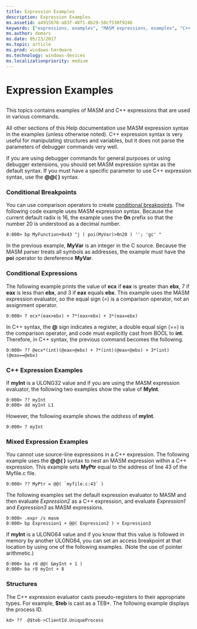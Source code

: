 ```yaml
---
title: Expression Examples
description: Expression Examples
ms.assetid: a4915678-a83f-48f1-8b29-50cf530f9246
keywords: ["expressions, examples", "MASM expressions, examples", "C++ expressions, examples"]
ms.author: domars
ms.date: 05/23/2017
ms.topic: article
ms.prod: windows-hardware
ms.technology: windows-devices
ms.localizationpriority: medium
---
```


# Expression Examples


## <span id="ddk_expression_examples_dbg"></span><span id="DDK_EXPRESSION_EXAMPLES_DBG"></span>


This topics contains examples of MASM and C++ expressions that are used in various commands.

All other sections of this Help documentation use MASM expression syntax in the examples (unless otherwise noted). C++ expression syntax is very useful for manipulating structures and variables, but it does not parse the parameters of debugger commands very well.

If you are using debugger commands for general purposes or using debugger extensions, you should set MASM expression syntax as the default syntax. If you must have a specific parameter to use C++ expression syntax, use the **@@( )** syntax.

### <span id="conditional_breakpoints"></span><span id="CONDITIONAL_BREAKPOINTS"></span>Conditional Breakpoints

You can use comparison operators to create [conditional breakpoints](setting-a-conditional-breakpoint.md). The following code example uses MASM expression syntax. Because the current default radix is 16, the example uses the **0n** prefix so that the number 20 is understood as a decimal number.

```
0:000> bp MyFunction+0x43 "j ( poi(MyVar)>0n20 ) ''; 'gc' " 
```

In the previous example, **MyVar** is an integer in the C source. Because the MASM parser treats all symbols as addresses, the example must have the **poi** operator to dereference **MyVar**.

### <span id="conditional_expressions"></span><span id="CONDITIONAL_EXPRESSIONS"></span>Conditional Expressions

The following example prints the value of **ecx** if **eax** is greater than **ebx**, 7 if **eax** is less than **ebx**, and 3 if **eax** equals **ebx**. This example uses the MASM expression evaluator, so the equal sign (=) is a comparison operator, not an assignment operator.

```
0:000> ? ecx*(eax>ebx) + 7*(eax<ebx) + 3*(eax=ebx) 
```

In C++ syntax, the **@** sign indicates a register, a double equal sign (==) is the comparison operator, and code must explicitly cast from BOOL to **int**. Therefore, in C++ syntax, the previous command becomes the following.

```
0:000> ?? @ecx*(int)(@eax>@ebx) + 7*(int)(@eax<@ebx) + 3*(int)(@eax==@ebx) 
```

### <span id="c___expression_examples"></span><span id="C___EXPRESSION_EXAMPLES"></span>C++ Expression Examples

If **myInt** is a ULONG32 value and if you are using the MASM expression evaluator, the following two examples show the value of **MyInt**.

```
0:000> ?? myInt 
0:000> dd myInt L1 
```

However, the following example shows the *address* of **myInt**.

```
0:000> ? myInt 
```

### <span id="mixed_expression_examples"></span><span id="MIXED_EXPRESSION_EXAMPLES"></span>Mixed Expression Examples

You cannot use source-line expressions in a C++ expression. The following example uses the **@@( )** syntax to nest an MASM expression within a C++ expression. This example sets **MyPtr** equal to the address of line 43 of the Myfile.c file.

```
0:000> ?? MyPtr = @@( `myfile.c:43` )
```

The following examples set the default expression evaluator to MASM and then evaluate *Expression2* as a C++ expression, and evaluate *Expression1* and *Expression3* as MASM expressions.

```
0:000> .expr /s masm 
0:000> bp Expression1 + @@( Expression2 ) + Expression3 
```

If **myInt** is a ULONG64 value and if you know that this value is followed in memory by another ULONG64, you can set an access breakpoint at that location by using one of the following examples. (Note the use of pointer arithmetic.)

```
0:000> ba r8 @@( &myInt + 1 ) 
0:000> ba r8 myInt + 8 
```

### <span id="structures"></span><span id="STRUCTURES"></span>Structures

The C++ expression evaluator casts pseudo-registers to their appropriate types. For example, **$teb** is cast as a TEB\*. The following example displays the process ID.

```
kd> ??  @$teb->ClientId.UniqueProcess 
```

 

 





